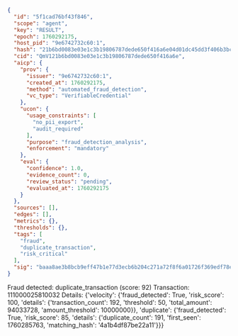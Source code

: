 ```json
{
  "id": "5f1cad76bf43f846",
  "scope": "agent",
  "key": "RESULT",
  "epoch": 1760292175,
  "host_pid": "9e6742732c60:1",
  "hash": "21b6bd0083e03e1c3b19806787dede650f416a6e04d01dc45dd3f406b3bc4ee6",
  "cid": "QmV121b6bd0083e03e1c3b19806787dede650f416a6e",
  "aicp": {
    "prov": {
      "issuer": "9e6742732c60:1",
      "created_at": 1760292175,
      "method": "automated_fraud_detection",
      "vc_type": "VerifiableCredential"
    },
    "ucon": {
      "usage_constraints": [
        "no_pii_export",
        "audit_required"
      ],
      "purpose": "fraud_detection_analysis",
      "enforcement": "mandatory"
    },
    "eval": {
      "confidence": 1.0,
      "evidence_count": 0,
      "review_status": "pending",
      "evaluated_at": 1760292175
    }
  },
  "sources": [],
  "edges": [],
  "metrics": {},
  "thresholds": {},
  "tags": [
    "fraud",
    "duplicate_transaction",
    "risk_critical"
  ],
  "sig": "baaa8ae3b8bcb9eff47b1e77d3ecb6b204c271a72f8f6a01726f369edf78e6c1"
}
```

Fraud detected: duplicate_transaction (score: 92)
Transaction: 111000025810032
Details: {'velocity': {'fraud_detected': True, 'risk_score': 100, 'details': {'transaction_count': 192, 'threshold': 50, 'total_amount': 94033728, 'amount_threshold': 10000000}}, 'duplicate': {'fraud_detected': True, 'risk_score': 85, 'details': {'duplicate_count': 191, 'first_seen': 1760285763, 'matching_hash': '4a1b4df87be22a11'}}}